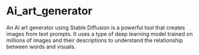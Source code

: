 # Ai_art_generator
An AI art generator using Stable Diffusion is a powerful tool that creates images from text prompts. It uses a type of deep learning model trained on millions of images and their descriptions to understand the relationship between words and visuals.
